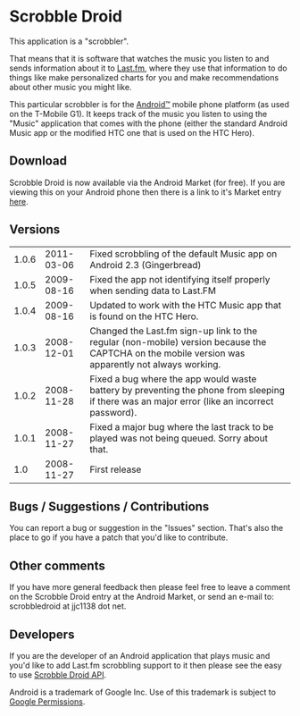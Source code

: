 # Scrobble Droid
This application is a "scrobbler".

That means that it is software that watches the music you listen to and sends information about it to [Last.fm](http://www.last.fm/), where they use that information to do things like make personalized charts for you and make recommendations about other music you might like.

This particular scrobbler is for the [Android™](http://www.android.com/) mobile phone platform (as used on the T-Mobile G1). It keeps track of the music you listen to using the "Music" application that comes with the phone (either the standard Android Music app or the modified HTC one that is used on the HTC Hero).

## Download
Scrobble Droid is now available via the Android Market (for free). If you are viewing this on your Android phone then there is a link to it's Market entry [here](http://play.google.com/store/apps/details?id=net.jjc1138.android.scrobbler).

## Versions
<table>
<tr><td>1.0.6</td><td>2011-03-06</td><td>Fixed scrobbling of the default Music app on Android 2.3 (Gingerbread)</td></tr>
<tr><td>1.0.5</td><td>2009-08-16</td><td>Fixed the app not identifying itself properly when sending data to Last.FM</td></tr>
<tr><td>1.0.4</td><td>2009-08-16</td><td>Updated to work with the HTC Music app that is found on the HTC Hero.</td></tr>
<tr><td>1.0.3</td><td>2008-12-01</td><td>Changed the Last.fm sign-up link to the regular (non-mobile) version because the CAPTCHA on the mobile version was apparently not always working.</td></tr>
<tr><td>1.0.2</td><td>2008-11-28</td><td>Fixed a bug where the app would waste battery by preventing the phone from sleeping if there was an major error (like an incorrect password).</td></tr>
<tr><td>1.0.1</td><td>2008-11-27</td><td>Fixed a major bug where the last track to be played was not being queued. Sorry about that.</td></tr>
<tr><td>1.0</td><td>2008-11-27</td><td>First release</td></tr>
</table>

## Bugs / Suggestions / Contributions
You can report a bug or suggestion in the "Issues" section. That's also the place to go if you have a patch that you'd like to contribute.

## Other comments
If you have more general feedback then please feel free to leave a comment on the Scrobble Droid entry at the Android Market, or send an e-mail to: scrobbledroid at jjc1138 dot net.

## Developers
If you are the developer of an Android application that plays music and you'd like to add Last.fm scrobbling support to it then please see the easy to use [Scrobble Droid API](https://github.com/JJC1138/scrobbledroid/wiki/Developer-API).

Android is a trademark of Google Inc. Use of this trademark is subject to [Google Permissions](http://www.google.com/permissions/index.html).
